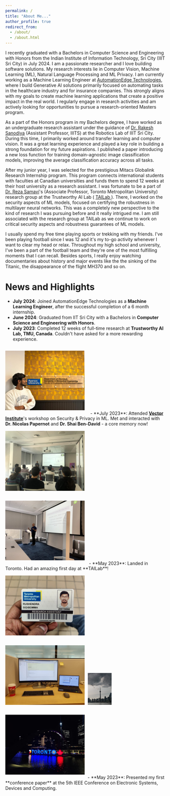 ```yaml
---
permalink: /
title: "About Me..."
author_profile: true
redirect_from: 
  - /about/
  - /about.html
---
```

I recently graduated with a Bachelors in Computer Science and Engineering with Honors from the Indian Institute of Information Technology, Sri City (IIIT Sri City) in July 2024. I am a passionate researcher and I love building software solutions. My research interests lie in Computer Vision, Machine Learning (ML), Natural Language Processing and ML Privacy. I am currently working as a Machine Learning Engineer at [AutomationEdge Technologies](https://automationedge.com/), where I build Generative AI solutions primarily focused on automating tasks in the healthcare industry and for insurance companies. This strongly aligns with my goals to create machine learning applications that create a positive impact in the real world. I regularly engage in research activities and am actively looking for opportunities to pursue a research-oriented Masters program.

As a part of the Honors program in my Bachelors degree, I have worked as an undergraduate research assistant under the guidance of [Dr. Rakesh Sanodiya](https://www.iiits.ac.in/people/regular-faculty/dr-rakesh-kumar-sanodiya/) (Assistant Professor, IIITS) at the Robotics Lab of IIIT Sri City. During this time, I primarily worked around transfer learning and computer vision. It was a great learning experience and played a key role in building a strong foundation for my future aspirations. I published a paper introducing a new loss function for training domain-agnostic image classification models, improving the average classification accuracy across all tasks.
<!-- , which got 2 citations from articles published at reputed conferences within a year. -->

After my junior year, I was selected for the prestigious Mitacs Globalink Research Internship program. This program connects international students with faculties at Canadian universities and funds them to spend 12 weeks at their host university as a research assistant. I was fortunate to be a part of [Dr. Reza Samavi](https://ee.ryerson.ca/~samavi/)'s (Associate Professor, Toronto Metropolitan University) research group at the Trustworthy AI Lab ( [TAILab ](https://www.ee.ryerson.ca/~samavi/research.html)). There, I worked on the security aspects of ML models, focused on certifying the robustness in multilayer neural networks. This was a completely new perspective to the kind of research I was pursuing before and it really intrigued me. I am still associated with the research group at TAILab as we continue to work on critical security aspects and robustness guarantees of ML models. 

I usually spend my free time playing sports or trekking with my friends. I've been playing football since I was 12 and it's my to-go activity whenever I want to clear my head or relax. Throughout my high school and university, I've been a part of the football team and they're one of the most fulfilling moments that I can recall. Besides sports, I really enjoy watching documentaries about history and major events like the the sinking of the Titanic, the disappearance of the flight MH370 and so on. 

News and Highlights
======
<!-- ![alt text](../images/my_images/tmu_group_1.jpeg) -->
- **July 2024**: Joined AutomationEdge Technologies as a **Machine Learning Engineer**, after the successful completion of a 6 month internship.
- **June 2024**: Graduated from IIT Sri City with a Bachelors in **Computer Science and Engineering with Honors**.
- **July 2023**: Completed 12 weeks of full-time research at **Trustworthy AI Lab, TMU, Canada**. Couldn't have asked for a more rewarding experience.  <br>
<img src="..//images/my_images/tmu_last_day.jpg" style="margin-right:1em; margin-top:1em; margin-bottom:1em" alt="tmu" width="250"/>
- **July 2023**: Attended <strong><a href="https://vectorinstitute.ai/">Vector Institute</a></strong>'s workshop on Security & Privacy in ML. Met and interacted with <strong>Dr. Nicolas Papernot</strong> and <strong>Dr. Shai Ben-David</strong> - a core memory now! <br>
<img src="..//images/my_images/vector_1.jpg" style="margin-right:0.7em; margin-top:1em; margin-bottom:1em" alt="tmu" width="250"/><img src="..//images/my_images/vector_2.jpg" style="margin-right:0.7em; margin-top:1em; margin-bottom:1em" alt="tmu" width="250"/>
- **May 2023**: Landed in Toronto. Had an amazing first day at **TAILab**!<br>
<img src="..//images/my_images/tmu_access_card.jpg" style="margin-right:0.4em; margin-top:1em; margin-bottom:1em" alt="tmu" width="250"/>
<img src="..//images/my_images/tmu_day_1.jpg" style="margin-right:0.4em; margin-top:1em; margin-bottom:1em" alt="tmu" width="250"/>
<img src="..//images/my_images/toronto_1.jpg" style="margin-right:0.4em; margin-top:1em; margin-bottom:1em" alt="tmu" width="15%"/>
<img src="..//images/my_images/toronto_2.jpg" style="margin-right:0.4em; margin-top:1em; margin-bottom:1em" alt="tmu" width="250"/>
- **May 2023**: Presented my first **conference paper** at the 5th IEEE Conference on Electronic Systems, Devices and Computing.
